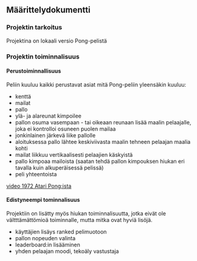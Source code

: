 ## Määrittelydokumentti

### Projektin tarkoitus

Projektina on lokaali versio Pong-pelistä

### Projektin toiminnalisuus

#### Perustoiminnallisuus

Peliin kuuluu kaikki perustavat asiat mitä Pong-peliin yleensäkin kuuluu: 
* kenttä
* mailat
* pallo
* ylä- ja alareunat kimpoilee
* pallon osuma vasempaan - tai oikeaan reunaan lisää maalin pelaajalle, joka ei kontrolloi osuneen puolen 
mailaa
* jonkinlainen järkevä liike pallolle
* aloituksessa pallo lähtee keskiviivasta maalin tehneen pelaajan maalia kohti
* mailat liikkuu vertikaalisesti pelaajien käskyistä
* pallo kimpoaa mailoista (saatan tehdä pallon kimpouksen hiukan eri tavalla kuin alkuperäisessä pelissä)
* peli yhteentoista

[video 1972 Atari Pong:ista](https://www.youtube.com/watch?v=e4VRgY3tkh0)

#### Edistyneempi tominnalisuus

Projektiin on lisätty myös hiukan toiminnalisuutta, jotka eivät ole vältttämättömioä toiminnalle, mutta mitka ovat hyviä lisöjä.

* käyttäjien lisäys ranked pelimuotoon
* pallon nopeuden valinta
* leaderboard:in lisääminen
* yhden pelaajan moodi, tekoäly vastustaja

 

